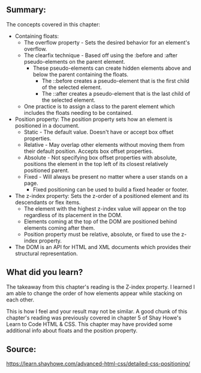 ## Summary:
The concepts covered in this chapter:
* Containing floats:
    * The overflow property - Sets the desired behavior for an element's overflow. 
    * The clearfix technique - Based off using the :before and :after pseudo-elements on the parent element. 
        * These pseudo-elements can create hidden elements above and below the parent containing the floats. 
            * The ::before creates a pseudo-element that is the first child of the selected element. 
            * The ::after creates a pseudo-element that is the last child of the selected element. 
    * One practice is to assign a class to the parent element which includes the floats needing to be contained. 
* Position property: The position property sets how an element is positioned in a document.
    * Static - The default value. Doesn't have or accept box offset properties.
    * Relative - May overlap other elements without moving them from their default position. Accepts box offset properties.
    * Absolute - Not specifying box offset properties with absolute, positions the element in the top left of its closest relatively positioned parent.
    * Fixed - Will always be present no matter where a user stands on a page. 
        * Fixed positioning can be used to build a fixed header or footer.
* The z-index property: Sets the z-order of a positioned element and its descendants or flex items. 
    * The element with the highest z-index value will appear on the top regardless of its placement in the DOM.
    * Elements coming at the top of the DOM are positioned behind elements coming after them. 
    * Position property must be relative, absolute, or fixed to use the z-index property.
* The DOM is an API for HTML and XML documents which provides their structural representation. 

## What did you learn?
The takeaway from this chapter's reading is the Z-index property. I learned I am able to change the order of how elements appear while stacking on each other.

This is how I feel and your result may not be similar. 
A good chunk of this chapter's reading was previously covered in chapter 5 of Shay Howe's Learn to Code HTML & CSS. This chapter may have provided some additional info about floats and the position property. 

## Source:
https://learn.shayhowe.com/advanced-html-css/detailed-css-positioning/